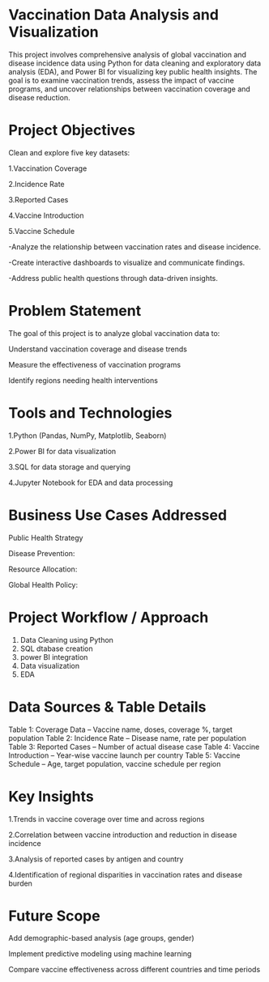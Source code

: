
# Vaccination Data Analysis and Visualization
This project involves comprehensive analysis of global vaccination and disease incidence data using Python for data cleaning and exploratory data analysis (EDA), and Power BI for visualizing key public health insights. The goal is to examine vaccination trends, assess the impact of vaccine programs, and uncover relationships between vaccination coverage and disease reduction.

# Project Objectives
Clean and explore five key datasets:

1.Vaccination Coverage

2.Incidence Rate

3.Reported Cases

4.Vaccine Introduction

5.Vaccine Schedule

-Analyze the relationship between vaccination rates and disease incidence.

-Create interactive dashboards to visualize and communicate findings.

-Address public health questions through data-driven insights.

# Problem Statement

The goal of this project is to analyze global vaccination data to:

Understand vaccination coverage and disease trends

Measure the effectiveness of vaccination programs

Identify regions needing health interventions

# Tools and Technologies

1.Python (Pandas, NumPy, Matplotlib, Seaborn)

2.Power BI for data visualization

3.SQL for data storage and querying

4.Jupyter Notebook for EDA and data processing

# Business Use Cases Addressed
   
   Public Health Strategy

   Disease Prevention:

   Resource Allocation:

   Global Health Policy:

# Project Workflow / Approach
  
   1. Data Cleaning using Python
   2. SQL dtabase creation
   3. power BI integration
   4. Data visualization
   5. EDA
# Data Sources & Table Details

Table 1: Coverage Data – Vaccine name, doses, coverage %, target population
Table 2: Incidence Rate – Disease name, rate per population
Table 3: Reported Cases – Number of actual disease case
 Table 4: Vaccine Introduction – Year-wise vaccine launch per country
 Table 5: Vaccine Schedule – Age, target population, vaccine schedule per region

# Key Insights
1.Trends in vaccine coverage over time and across regions

2.Correlation between vaccine introduction and reduction in disease incidence

3.Analysis of reported cases by antigen and country

4.Identification of regional disparities in vaccination rates and disease burden

# Future Scope
 Add demographic-based analysis (age groups, gender)

 Implement predictive modeling using machine learning

 Compare vaccine effectiveness across different countries and time periods
